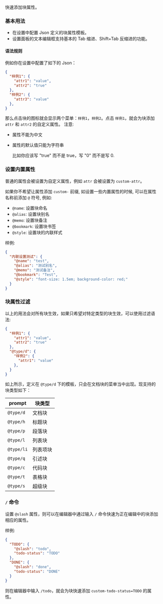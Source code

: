 快速添加块属性。

### 基本用法

- 在设置中配置 Json 定义的块属性模板。
- 设置面板的文本编辑框支持基本的 Tab 缩进、Shift+Tab 反缩进的功能。

#### 语法规则

例如你在设置中配置了如下的 Json：

```json
{
  "样例1": {
    "attr1": "value",
    "attr2": "true"
  },
  "样例2": {
    "attr3": "value"
  },
}
```

那么点击块的图标就会显示两个菜单：`样例1`，`样例2`。点击 `样例1`，就会为块添加 `attr` 和 `attr2` 的自定义属性。
注意:

- 属性不能为中文
- 属性的默认值只能为字符串

  比如你应该写 "true" 而不是 true，写 "0" 而不是写 0.

### 设置内置属性

普通的属性会被设置为自定义属性，例如 `attr` 会被设置为 `custom-attr`。

如果你不希望让属性添加 `custom-` 前缀, 如设置一些内置属性的时候, 可以在属性名称前添加 `@` 符号, 例如:

- `@name`: 设置块命名
- `@alias`: 设置块别名
- `@memo`: 设置块备注
- `@bookmark`: 设置块书签
- `@style`: 设置块的内联样式

样例:

```json
{
  "内联设置测试": {
    "@name": "test",
    "@alias": "测试别名",
    "@memo": "测试备注",
    "@bookmark": "Test",
    "@style": "font-size: 1.5em; background-color: red;"
  }
}
```

### 块属性过滤

以上的用法会对所有块生效，如果只希望对特定类型的块生效，可以使用过滤语法:

```json
{
  "样例1": {
    "attr1": "value",
    "attr2": "true"
  },
  "@type/d": {
    "样例2": {
      "attr1": "value"
    },
  }
}
```

如上所示，定义在 `@type/d` 下的模板，只会在文档块的菜单当中出现。现支持的块类型如下：

| prompt | 块类型   |
| -------- | ---------- |
| `@type/d`       | 文档块   |
| `@type/h`       | 标题块   |
| `@type/p`<br />     | 段落块   |
| `@type/l`       | 列表块   |
| `@type/li`       | 列表项块 |
| `@type/q`<br />     | 引述块   |
| `@type/c`       | 代码块   |
| `@type/t`       | 表格块   |
| `@type/s`       | 超级块   |


### `/` 命令

设置 `@slash` 属性，则可以在编辑器中通过输入 `/` 命令快速为正在编辑中的块添加相应的属性。

样例:

```json
{
  "TODO": {
    "@slash": "todo",
    "todo-status": "TODO"
  },
  "DONE": {
    "@slash": "done",
    "todo-status": "DONE"
  }
}
```

则在编辑器中输入 `/todo`，就会为块快速添加 `custom-todo-status=TODO` 的属性。
